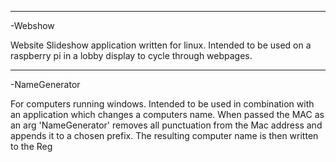 
*****************************
-Webshow 

  Website Slideshow application written for linux. Intended to be used on a raspberry pi in a lobby display to cycle through webpages.
*****************************  
-NameGenerator

  For computers running windows. Intended to be used in combination with an application which changes a computers name. When passed the MAC as an arg 'NameGenerator' removes all punctuation from the Mac address and appends it to a chosen prefix. The resulting computer name is then written to the Reg 
